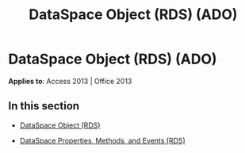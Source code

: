 ﻿---
title: DataSpace Object (RDS) (ADO)
TOCTitle: DataSpace Object (RDS)
ms:assetid: eb9d33ab-e71d-42e0-bbfc-d7de80656dae
ms:mtpsurl: https://msdn.microsoft.com/library/JJ250196(v=office.15)
ms:contentKeyID: 48548494
ms.date: 09/18/2015
mtps_version: v=office.15
---

# DataSpace Object (RDS) (ADO)


**Applies to**: Access 2013 | Office 2013

## In this section

  - [DataSpace Object (RDS)](dataspace-object-rds.md)

  - [DataSpace Properties, Methods, and Events (RDS)](dataspace-properties-methods-and-events-rds.md)

